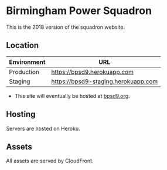 # Birmingham Power Squadron

This is the 2018 version of the squadron website.

## Location

| Environment | URL                                  |
|-------------|--------------------------------------|
| Production  | https://bpsd9.herokuapp.com          |
| Staging     | https://bpsd9-staging.herokuapp.com  |

* This site will eventually be hosted at [bpsd9.org](http://bpsd9.org).

## Hosting

Servers are hosted on Heroku.

## Assets

All assets are served by CloudFront.
